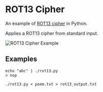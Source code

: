 # ROT13 Cipher
An example of [ROT13 cipher](https://en.wikipedia.org/wiki/ROT13) in Python. 

Applies a ROT13 cipher from standard input.

![ROT13 Cipher Example](/../screenshots/screenshots/example.png?raw=true)

## Examples

```
echo "abc" | ./rot13.py
> nop
```

```
./rot13.py < poem.txt > rot13_output.txt
```
